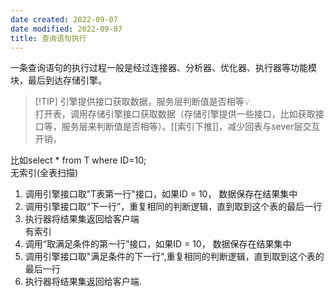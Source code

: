 ```yaml
---
date created: 2022-09-07
date modified: 2022-09-07
title: 查询语句执行
---
```


一条查询语句的执行过程一般是经过连接器、分析器、优化器、执行器等功能模块，最后到达存储引擎。

> [!TIP] 引擎提供接口获取数据，服务层判断值是否相等💡  
> 打开表，调用存储引擎接口获取数据（存储引擎提供一些接口，比如获取接口等，服务层来判断值是否相等）。[[索引下推]]，减少回表与sever层交互开销，

比如select * from T where ID=10;  
无索引(全表扫描)

1. 调用引擎接口取"T表第一行"接口，如果ID = 10， 数据保存在结果集中
2. 调用引擎接口取“下一行”，重复相同的判断逻辑，直到取到这个表的最后一行
3. 执行器将结果集返回给客户端  
有索引
1. 调用“取满足条件的第一行”接口，如果ID = 10， 数据保存在结果集中
2. 调用引擎接口取"满足条件的下一行",重复相同的判断逻辑，直到取到这个表的最后一行
3. 执行器将结果集返回给客户端.
